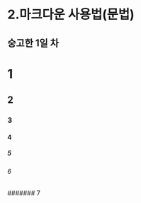2.마크다운 사용법(문법)
=======
숭고한 1일 차
---
# 1
##  2
###     3
####      4
#####         5
######          6
#######           7
